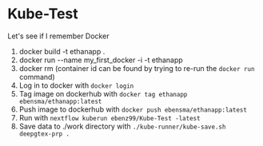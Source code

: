 #  Kube-Test

Let's see if I remember Docker

1. docker build -t ethanapp .
2. docker run --name my_first_docker -i -t ethanapp
3. docker rm <container id> (container id can be found by trying to re-run the `docker run` command)
4. Log in to docker with `docker login`
5. Tag image on dockerhub with `docker tag ethanapp ebensma/ethanapp:latest`
6. Push image to dockerhub with `docker push ebensma/ethanapp:latest`
7. Run with `nextflow kuberun ebenz99/Kube-Test -latest`
8. Save data to ./work directory with `./kube-runner/kube-save.sh deepgtex-prp .`
